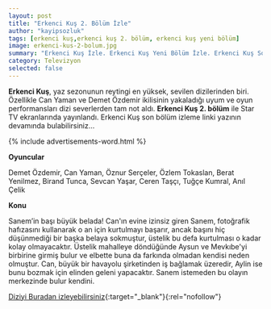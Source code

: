 ```yaml
---
layout: post
title: "Erkenci Kuş 2. Bölüm İzle"
author: "kayipsozluk"
tags: [erkenci kuş,erkenci kuş 2. bölüm, erkenci kuş yeni bölüm]
image: erkenci-kus-2-bolum.jpg
summary: "Erkenci Kuş İzle. Erkenci Kuş Yeni Bölüm İzle. Erkenci Kuş Son Bölüm İzle. Erkenci Kuş 2. Bölüm İzle"
category: Televizyon
selected: false  
---
```


**Erkenci Kuş**, yaz sezonunun reytingi en yüksek, sevilen dizilerinden biri. Özellikle Can Yaman ve Demet Özdemir ikilisinin yakaladığı uyum ve oyun performansları dizi severlerden tam not aldı. **Erkenci Kuş 2. bölüm** ile Star TV ekranlarında yayınlandı. Erkenci Kuş son bölüm izleme linki yazının devamında bulabilirsiniz...

{% include advertisements-word.html %}

**Oyuncular**

Demet Özdemir, Can Yaman, Öznur Serçeler, Özlem Tokaslan, Berat Yenilmez, Birand Tunca, Sevcan Yaşar, Ceren Taşçı, Tuğçe Kumral, Anıl Çelik

**Konu**

Sanem’in başı büyük belada!
Can'ın evine izinsiz giren Sanem, fotoğrafik hafızasını kullanarak o an için kurtulmayı başarır, ancak başını hiç düşünmediği bir başka belaya sokmuştur, üstelik bu defa kurtulması o kadar kolay olmayacaktır. Üstelik mahalleye döndüğünde Aysun ve Mevkıbe'yi birbirine girmiş bulur ve elbette buna da farkında olmadan kendisi neden olmuştur. Can, büyük bir havayolu şirketinden iş bağlamak üzeredir, Aylin ise bunu bozmak için elinden geleni yapacaktır. Sanem istemeden bu olayın merkezinde bulur kendini. 

[Diziyi Buradan izleyebilirsiniz](https://www.startv.com.tr/dizi/erkenci-kus/bolumler/2-bolum){:target="_blank"}{:rel="nofollow"}


